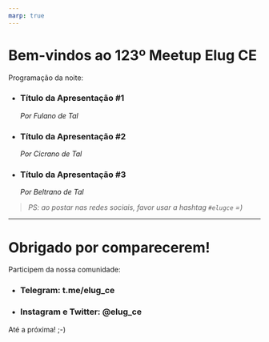 ```yaml
---
marp: true
---
```


# Bem-vindos ao 123º Meetup Elug CE

Programação da noite:

- ### Título da Apresentação \#1
  _Por Fulano de Tal_
- ### Título da Apresentação \#2
  _Por Cicrano de Tal_
- ### Título da Apresentação \#3
  _Por Beltrano de Tal_

> _PS: ao postar nas redes sociais, favor usar a hashtag `#elugce` =)_

---

# Obrigado por comparecerem!

Participem da nossa comunidade:

- ### Telegram: **t.me/elug_ce**
- ### Instagram e Twitter: **@elug_ce**

Até a próxima! ;-)
